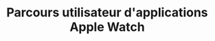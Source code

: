 ---
layout: inspirer-parcours-apps-apple-watch_index
title: Parcours utilisateur d'applications Apple Watch
category: parcours-apps-apple-watch
permalink: /inspiration/parcours-apps/apple-watch/
intro:
text-twtr: En train d'explorer la sélection de parcours utilisateur d'applications Apple Watch by @MagDuWebdesign
current_nav: all 
---